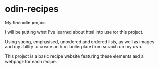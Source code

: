 # odin-recipes

My first odin project

I will be putting what I've learned about html into use for this project. 

Using strong, emphasised, unordered and ordered lists, as well as images and my ability to create an html boilerplate from scratch on my own.

This project is a basic recipe website featuring these elements and a webpage for each recipe.